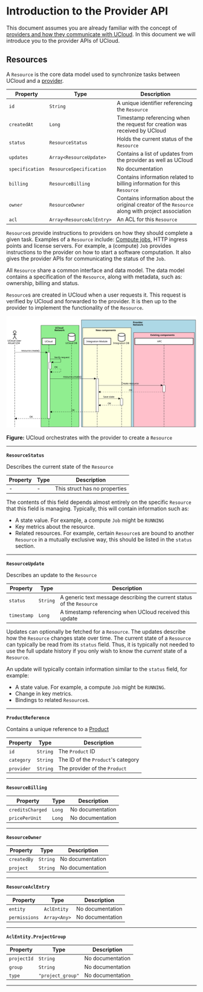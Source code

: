 # Introduction to the Provider API

This document assumes you are already familiar with the concept
of [providers and how they communicate with UCloud](./provider.md). In this document we will introduce you to the
provider APIs of UCloud.

## Resources

<!-- typedoc:dk.sdu.cloud.provider.api.ResourceDoc:includeOwnDoc=true:includeProps=true -->
<!--<editor-fold desc="Generated documentation">-->
A `Resource` is the core data model used to synchronize tasks between UCloud and a [provider](/backend/provider-service/README.md).

| Property | Type | Description |
|----------|------|-------------|
| `id` | `String` | A unique identifier referencing the `Resource` |
| `createdAt` | `Long` | Timestamp referencing when the request for creation was received by UCloud |
| `status` | `ResourceStatus` | Holds the current status of the `Resource` |
| `updates` | `Array<ResourceUpdate>` | Contains a list of updates from the provider as well as UCloud |
| `specification` | `ResourceSpecification` | No documentation |
| `billing` | `ResourceBilling` | Contains information related to billing information for this `Resource` |
| `owner` | `ResourceOwner` | Contains information about the original creator of the `Resource` along with project association |
| `acl` | `Array<ResourceAclEntry>` | An ACL for this `Resource` |


`Resource`s provide instructions to providers on how they should complete a given task. Examples of a `Resource`
include: [Compute jobs](/backend/app-orchestrator-service/README.md), HTTP ingress points and license servers. For
example, a (compute) `Job` provides instructions to the provider on how to start a software computation. It also gives
the provider APIs for communicating the status of the `Job`.

All `Resource` share a common interface and data model. The data model contains a specification of the `Resource`, along
with metadata, such as: ownership, billing and status.

`Resource`s are created in UCloud when a user requests it. This request is verified by UCloud and forwarded to the
provider. It is then up to the provider to implement the functionality of the `Resource`.

![](/backend/provider-service/wiki/resource_create.svg)

__Figure:__ UCloud orchestrates with the provider to create a `Resource`



<!--</editor-fold>-->
<!-- /typedoc -->

---

__`ResourceStatus`__

<!-- typedoc:dk.sdu.cloud.provider.api.ResourceStatus:includeOwnDoc=true:includeProps=true -->
<!--<editor-fold desc="Generated documentation">-->
Describes the current state of the `Resource`

| Property | Type | Description |
|----------|------|-------------|
| - | - | This struct has no properties |


The contents of this field depends almost entirely on the specific `Resource` that this field is managing. Typically,
this will contain information such as:

- A state value. For example, a compute `Job` might be `RUNNING`
- Key metrics about the resource.
- Related resources. For example, certain `Resource`s are bound to another `Resource` in a mutually exclusive way, this
  should be listed in the `status` section.



<!--</editor-fold>-->
<!-- /typedoc -->

---

__`ResourceUpdate`__

<!-- typedoc:dk.sdu.cloud.provider.api.ResourceUpdate:includeOwnDoc=true:includeProps=true -->
<!--<editor-fold desc="Generated documentation">-->
Describes an update to the `Resource`

| Property | Type | Description |
|----------|------|-------------|
| `status` | `String` | A generic text message describing the current status of the `Resource` |
| `timestamp` | `Long` | A timestamp referencing when UCloud received this update |


Updates can optionally be fetched for a `Resource`. The updates describe how the `Resource` changes state over time.
The current state of a `Resource` can typically be read from its `status` field. Thus, it is typically not needed to
use the full update history if you only wish to know the _current_ state of a `Resource`.

An update will typically contain information similar to the `status` field, for example:

- A state value. For example, a compute `Job` might be `RUNNING`.
- Change in key metrics.
- Bindings to related `Resource`s.



<!--</editor-fold>-->
<!-- /typedoc -->

---

__`ProductReference`__

<!-- typedoc:dk.sdu.cloud.accounting.api.ProductReference:includeOwnDoc=true:includeProps=true -->
<!--<editor-fold desc="Generated documentation">-->
Contains a unique reference to a [Product](/backend/accounting-service/README.md)

| Property | Type | Description |
|----------|------|-------------|
| `id` | `String` | The `Product` ID |
| `category` | `String` | The ID of the `Product`'s category |
| `provider` | `String` | The provider of the `Product` |




<!--</editor-fold>-->
<!-- /typedoc -->

---

__`ResourceBilling`__

<!-- typedoc:dk.sdu.cloud.provider.api.ResourceBilling:includeOwnDoc=true:includeProps=true -->
<!--<editor-fold desc="Generated documentation">-->
| Property | Type | Description |
|----------|------|-------------|
| `creditsCharged` | `Long` | No documentation |
| `pricePerUnit` | `Long` | No documentation |


<!--</editor-fold>-->
<!-- /typedoc -->

---

__`ResourceOwner`__

<!-- typedoc:dk.sdu.cloud.provider.api.ResourceOwner:includeOwnDoc=true:includeProps=true -->
<!--<editor-fold desc="Generated documentation">-->
| Property | Type | Description |
|----------|------|-------------|
| `createdBy` | `String` | No documentation |
| `project` | `String` | No documentation |


<!--</editor-fold>-->
<!-- /typedoc -->

---

__`ResourceAclEntry`__

<!-- typedoc:dk.sdu.cloud.provider.api.ResourceAclEntry:includeOwnDoc=true:includeProps=true -->
<!--<editor-fold desc="Generated documentation">-->
| Property | Type | Description |
|----------|------|-------------|
| `entity` | `AclEntity` | No documentation |
| `permissions` | `Array<Any>` | No documentation |


<!--</editor-fold>-->
<!-- /typedoc -->

---

__`AclEntity.ProjectGroup`__

<!-- typedoc:dk.sdu.cloud.provider.api.AclEntity.ProjectGroup:includeOwnDoc=true:includeProps=true -->
<!--<editor-fold desc="Generated documentation">-->
| Property | Type | Description |
|----------|------|-------------|
| `projectId` | `String` | No documentation |
| `group` | `String` | No documentation |
| `type` | `"project_group"` | No documentation |


<!--</editor-fold>-->
<!-- /typedoc -->

---
